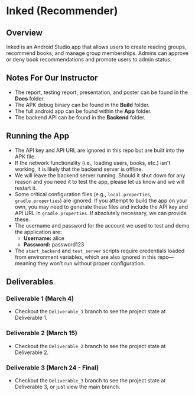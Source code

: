 # Inked (Recommender)

## Overview
Inked is an Android Studio app that allows users to create reading groups, recommend books, and manage group memberships. Admins can approve or deny book recommendations and promote users to admin status.

## Notes For Our Instructor

- The report, testing report, presentation, and poster can be found in the **Docs** folder.
- The APK debug binary can be found in the **Build** folder.
- The full android app can be found within the **App** folder.
- The backend API can be found in the **Backend** folder.

## Running the App
- The API key and API URL are ignored in this repo but are built into the APK file.
- If the network functionality (i.e., loading users, books, etc.) isn’t working, it is likely that the backend server is offline.
- We will leave the backend server running. Should it shut down for any reason and you need it to test the app, please let us know and we will restart it.
- Some critical configuration files (e.g., `local.properties`, `gradle.properties`) are ignored. If you attempt to build the app on your own, you may need to generate these files and include the API key and API URL in `gradle.properties`. If absolutely necessary, we can provide these.
- The username and password for the account we used to test and demo the application are:
  - **Username:** alice
  - **Password:** password123
- The `start_backend` and `test_server` scripts require credentials loaded from environment variables, which are also ignored in this repo—meaning they won’t run without proper configuration.

## Deliverables

### Deliverable 1 (March 4)
- Checkout the `Deliverable_1` branch to see the project state at Deliverable 1.

### Deliverable 2 (March 15)
- Checkout the `Deliverable_2` branch to see the project state at Deliverable 2.

### Deliverable 3 (March 24 - Final)
- Checkout the `Deliverable_3` branch to see the project state at Deliverable 3, or just view the main branch.
